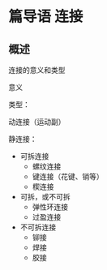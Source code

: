# 篇导语 连接

## 概述

连接的意义和类型

意义

类型：

动连接（运动副）

静连接：

- 可拆连接
  - 螺纹连接
  - 键连接（花键、销等）
  - 楔连接
- 可拆，或不可拆
  - 弹性环连接
  - 过盈连接
- 不可拆连接
  - 铆接
  - 焊接
  - 胶接
